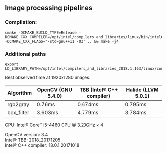 ## Image processing pipelines

### Compilation:
```
cmake -DCMAKE_BUILD_TYPE=Release -DCMAKE_CXX_COMPILER=/opt/intel/compilers_and_libraries/linux/bin/intel64/icc -DCMAKE_CXX_FLAGS="-std=gnu++11 -O3" .. && make -j4
```

### Additional paths
```
export LD_LIBRARY_PATH=/opt/intel/compilers_and_libraries_2018.1.163/linux/compiler/lib/intel64_lin/:$LD_LIBRARY_PATH
```

Best observed time at 1920x1280 images:

| Algorithm | OpenCV (GNU 5.4.0) | TBB (Intel&reg; C++ compiler) | Halide (LLVM 5.0.1) |
|-----------|--------------------|-------------------------------|---------------------|
| rgb2gray  |             0.76ms |                       0.674ms |             0.795ms |
| box_filter|            3.603ms |                       4.779ms |             3.784ms |

CPU: Intel&reg; Core&trade; i5-4460 CPU @ 3.20GHz × 4

OpenCV version: 3.4  
Intel&reg; TBB: 2018_20171205  
Intel&reg; C++ compiler: 18.0.1 20171018
